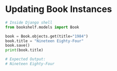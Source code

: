 # Updating Book Instances

```python
# Inside Django shell
from bookshelf.models import Book

book = Book.objects.get(title="1984")
book.title = "Nineteen Eighty-Four"
book.save()
print(book.title)

# Expected Output:
# Nineteen Eighty-Four
```
